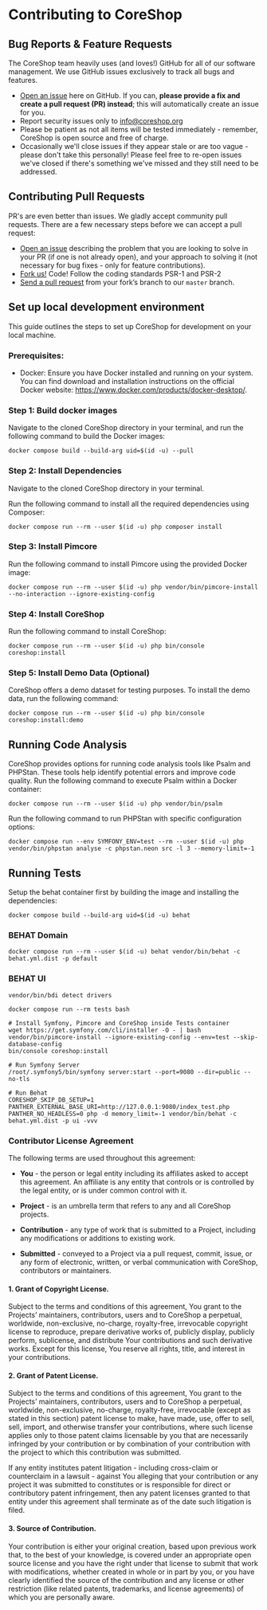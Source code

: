 # Contributing to CoreShop

## Bug Reports & Feature Requests
The CoreShop team heavily uses (and loves!) GitHub for all of our software management. 
We use GitHub issues exclusively to track all bugs and features.

* [Open an issue](https://github.com/coreshop/CoreShop/issues) here on GitHub. 
If you can, **please provide a fix and create a pull request (PR) instead**; this will automatically create an issue for you.
* Report security issues only to info@coreshop.org 
* Please be patient as not all items will be tested immediately - remember, CoreShop is open source and free of charge. 
* Occasionally we'll close issues if they appear stale or are too vague - please don't take this personally! 
Please feel free to re-open issues we've closed if there's something we've missed and they still need to be addressed.

## Contributing Pull Requests
PR's are even better than issues. 
We gladly accept community pull requests. 
There are a few necessary steps before we can accept a pull request:

* [Open an issue](https://github.com/coreshop/CoreShop/issues) describing the problem that you are looking to solve in 
your PR (if one is not already open), and your approach to solving it (not necessary for bug fixes - only for feature contributions). 
* [Fork us!](https://help.github.com/articles/fork-a-repo/) Code! Follow the coding standards PSR-1 and PSR-2
* [Send a pull request](https://help.github.com/articles/using-pull-requests/) from your fork’s branch to our `master` branch.

## Set up local development environment
This guide outlines the steps to set up CoreShop for development on your local machine.
### Prerequisites:
* Docker: Ensure you have Docker installed and running on your system. You can find download and installation instructions on the official Docker website: https://www.docker.com/products/docker-desktop/.

### Step 1: Build docker images
Navigate to the cloned CoreShop directory in your terminal, and run the following command to build the Docker images:

```shell
docker compose build --build-arg uid=$(id -u) --pull
```

### Step 2: Install Dependencies 
Navigate to the cloned CoreShop directory in your terminal.

Run the following command to install all the required dependencies using Composer:
```shell
docker compose run --rm --user $(id -u) php composer install
```

### Step 3: Install Pimcore
Run the following command to install Pimcore using the provided Docker image:
```shell
docker compose run --rm --user $(id -u) php vendor/bin/pimcore-install --no-interaction --ignore-existing-config
```

### Step 4: Install CoreShop
Run the following command to install CoreShop:
```shell
docker compose run --rm --user $(id -u) php bin/console coreshop:install
```

### Step 5: Install Demo Data (Optional)
CoreShop offers a demo dataset for testing purposes. To install the demo data, run the following command:
```shell
docker compose run --rm --user $(id -u) php bin/console coreshop:install:demo
```

## Running Code Analysis
CoreShop provides options for running code analysis tools like Psalm and PHPStan. These tools help identify potential errors and improve code quality.
Run the following command to execute Psalm within a Docker container:

```shell
docker compose run --rm --user $(id -u) php vendor/bin/psalm
```

Run the following command to run PHPStan with specific configuration options:
```shell
docker compose run --env SYMFONY_ENV=test --rm --user $(id -u) php vendor/bin/phpstan analyse -c phpstan.neon src -l 3 --memory-limit=-1
```

## Running Tests

Setup the behat container first by building the image and installing the dependencies:

```shell
docker compose build --build-arg uid=$(id -u) behat
```

### BEHAT Domain

```shell
docker compose run --rm --user $(id -u) behat vendor/bin/behat -c behat.yml.dist -p default
```

### BEHAT UI
```
vendor/bin/bdi detect drivers

docker compose run --rm tests bash

# Install Symfony, Pimcore and CoreShop inside Tests container
wget https://get.symfony.com/cli/installer -O - | bash
vendor/bin/pimcore-install --ignore-existing-config --env=test --skip-database-config
bin/console coreshop:install

# Run Symfony Server
/root/.symfony5/bin/symfony server:start --port=9080 --dir=public --no-tls

# Run Behat
CORESHOP_SKIP_DB_SETUP=1 PANTHER_EXTERNAL_BASE_URI=http://127.0.0.1:9080/index_test.php PANTHER_NO_HEADLESS=0 php -d memory_limit=-1 vendor/bin/behat -c behat.yml.dist -p ui -vvv 
```


### Contributor License Agreement
The following terms are used throughout this agreement:

* **You** - the person or legal entity including its affiliates asked to accept this agreement. An affiliate is any 
entity that controls or is controlled by the legal entity, or is under common control with it.

* **Project** - is an umbrella term that refers to any and all CoreShop projects.

* **Contribution** - any type of work that is submitted to a Project, including any modifications or additions to 
existing work.

* **Submitted** - conveyed to a Project via a pull request, commit, issue, or any form of electronic, written, or 
verbal communication with CoreShop, contributors or maintainers.

#### 1. Grant of Copyright License.
Subject to the terms and conditions of this agreement, You grant to the Projects’ maintainers, contributors, users and 
to CoreShop a perpetual, worldwide, non-exclusive, no-charge, royalty-free, irrevocable copyright license to reproduce, 
prepare derivative works of, publicly display, publicly perform, sublicense, and distribute Your contributions and such 
derivative works. Except for this license, You reserve all rights, title, and interest in your contributions.

#### 2. Grant of Patent License.
Subject to the terms and conditions of this agreement, You grant to the Projects’ maintainers, contributors, users and 
to CoreShop a perpetual, worldwide, non-exclusive, no-charge, royalty-free, irrevocable (except as stated in this section) 
patent license to make, have made, use, offer to sell, sell, import, and otherwise transfer your contributions, where 
such license applies only to those patent claims licensable by you that are necessarily infringed by your contribution 
or by combination of your contribution with the project to which this contribution was submitted. 

If any entity institutes patent litigation - including cross-claim or counterclaim in a lawsuit - against You alleging 
that your contribution or any project it was submitted to constitutes or is responsible for direct or contributory 
patent infringement, then any patent licenses granted to that entity under this agreement shall terminate as of the 
date such litigation is filed.

#### 3. Source of Contribution.
Your contribution is either your original creation, based upon previous work that, to the best of your knowledge, is 
covered under an appropriate open source license and you have the right under that license to submit that work with 
modifications, whether created in whole or in part by you, or you have clearly identified the source of the contribution 
and any license or other restriction (like related patents, trademarks, and license agreements) of which you are 
personally aware.
